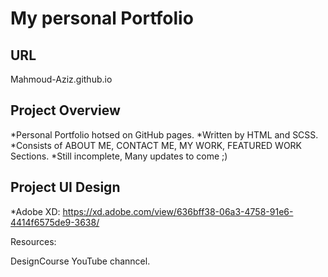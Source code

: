 # My personal Portfolio 

## URL 
Mahmoud-Aziz.github.io

## Project Overview

*Personal Portfolio hotsed on GitHub pages.
*Written by HTML and SCSS.
*Consists of ABOUT ME, CONTACT ME, MY WORK, FEATURED WORK Sections.
*Still incomplete, Many updates to come ;) 


## Project UI Design 

*Adobe XD: https://xd.adobe.com/view/636bff38-06a3-4758-91e6-4414f6575de9-3638/

Resources:

DesignCourse YouTube channcel. 
